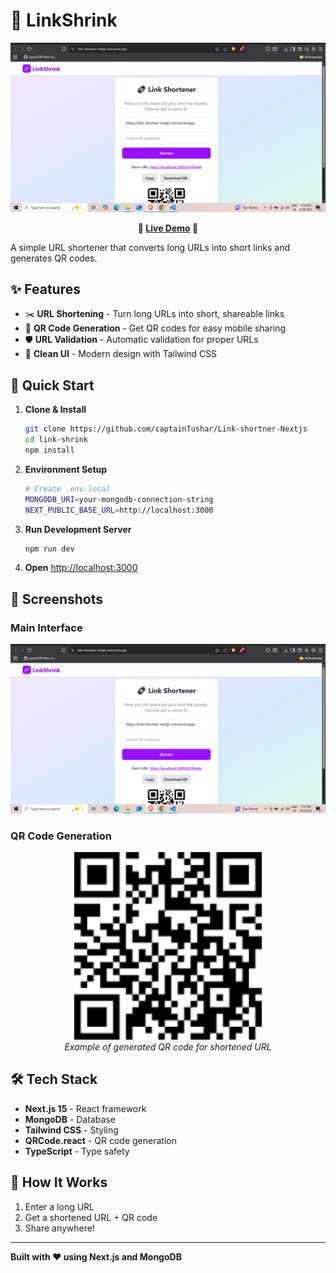 # 🔗 LinkShrink

<div align="center">
  <img src="Screenshot.png" alt="LinkShrink Interface" width="600"/>
  
  **🚀 [Live Demo](https://link-shortner-nextjs-red.vercel.app/) 🚀**
</div>

A simple URL shortener that converts long URLs into short links and generates QR codes.

## ✨ Features

- ✂️ **URL Shortening** - Turn long URLs into short, shareable links
- 📱 **QR Code Generation** - Get QR codes for easy mobile sharing
- 🛡️ **URL Validation** - Automatic validation for proper URLs
- 🎨 **Clean UI** - Modern design with Tailwind CSS

## 🚀 Quick Start

1. **Clone & Install**
   ```bash
   git clone https://github.com/captainTushar/Link-shortner-Nextjs
   cd link-shrink
   npm install
   ```

2. **Environment Setup**
   ```bash
   # Create .env.local
   MONGODB_URI=your-mongodb-connection-string
   NEXT_PUBLIC_BASE_URL=http://localhost:3000
   ```

3. **Run Development Server**
   ```bash
   npm run dev
   ```

4. **Open** [http://localhost:3000](http://localhost:3000)

## 📸 Screenshots

### Main Interface
![LinkShrink App](Screenshot.png)

### QR Code Generation
<div align="center">
  <img src="images/qr-code.png" alt="Generated QR Code Example" width="300"/>
  <br>
  <em>Example of generated QR code for shortened URL</em>
</div>

## 🛠️ Tech Stack

- **Next.js 15** - React framework
- **MongoDB** - Database
- **Tailwind CSS** - Styling
- **QRCode.react** - QR code generation
- **TypeScript** - Type safety

## 🌟 How It Works

1. Enter a long URL
2. Get a shortened URL + QR code
3. Share anywhere!

---

**Built with ❤️ using Next.js and MongoDB**
